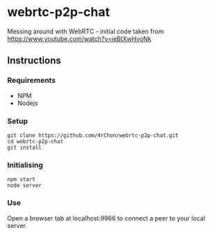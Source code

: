 # webrtc-p2p-chat
Messing around with WebRTC - initial code taken from https://www.youtube.com/watch?v=ieBtXwHvoNk

## Instructions

### Requirements
* NPM  
* Nodejs

### Setup

```
git clone https://github.com/4rChon/webrtc-p2p-chat.git
cd webrtc-p2p-chat
git install
```

### Initialising

```
npm start
node server
```

### Use

Open a browser tab at localhost:9966 to connect a peer to your local server.
